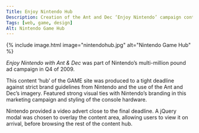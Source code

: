 ```yaml
---
Title: Enjoy Nintendo Hub
Description: Creation of the Ant and Dec ‘Enjoy Nintendo’ campaign content hub for Game.co.uk site
Tags: [web, game, design]
Alt: Nintendo Game Hub
---
```

{% include image.html image="nintendohub.jpg" alt="Nintendo Game Hub" %}

*Enjoy Nintendo with Ant & Dec* was part of Nintendo’s multi-million pound ad campaign in Q4 of 2009. 

This content ‘hub’ of the GAME site was produced to a tight deadline against strict brand guidelines from Nintendo and the use of the Ant and Dec’s imagery. Featured strong visual ties with Nintendo’s branding in this marketing campaign and styling of the console hardware.

Nintendo provided a video advert close to the final deadline. A jQuery modal was chosen to overlay the content area, allowing users to view it on arrival, before browsing the rest of the content hub.
